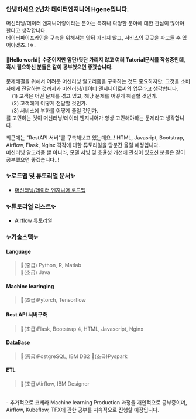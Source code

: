 ### 안녕하세요 2년차 데이터엔지니어 Hgene입니다.  
머신러닝/데이터 엔지니어링이라는 분야는 특히나 다양한 분야에 대한 관심이 많아야 한다고 생각합니다.  
데이터파이프라인을 구축을 위해서는 앞뒤 가리지 않고, 서비스의 곳곳을 파고들 수 있어야겠죠..!ㅎ. 


#### 🌱Hello world🌱 수준이지만 앞단/뒷단 가리지 않고 여러 Tutorial문서를 작성중인데, 혹시 필요하신 분들은 같이 공부했으면 좋겠습니다.  


문제해결을 위해서 어려운 머신러닝 알고리즘을 구축하는 것도 중요하지만, 그것을 소비자에게 전달하는 것까지가 머신러닝/데이터 엔지니어로써의 업무라고 생각합니다.\
&nbsp;&nbsp;&nbsp;&nbsp;(1) 고객은 어떤 문제를 겪고 있고, 해당 문제를 어떻게 해결할 것인가.  
&nbsp;&nbsp;&nbsp;&nbsp;(2) 고객에게 어떻게 전달할 것인가.  
&nbsp;&nbsp;&nbsp;&nbsp;(3) 서비스에 부하를 어떻게 줄일 것인가.  
를 고민하는 것이 머신러닝/데이터 엔지니어가 항상 고민해야하는 문제라고 생각합니다.  


최근에는 "RestAPI 서버"를 구축해보고 있는데요..! HTML, Javasript, Bootstrap, Airflow, Flask, Nginx 각각에 대한 튜토리얼을 당분간 올릴 예정입니다.  
머신러닝 알고리즘 뿐 아니라, 모델 서빙 및 효율성 개선에 관심이 있으신 분들은 같이 공부했으면 좋겠습니다..!

  
  
### ✨로드맵 및 튜토리얼 문서✨  
- [머신러닝/데이터 엔지니어 로드맵](https://github.com/Hgene/docs)

  
### ✨튜토리얼 리스트✨  
- [Airflow 튜토리얼](https://github.com/Hgene/airflow_tutorials) 

  
### ✨기술스택✨  

 #### Language 
 > 🌻(중급) Python, R, Matlab  
 > 🌱(초급) Java  
 
 #### Machine learinging  
 > 🌱(초급)Pytorch, Tensorflow  
  
 #### Rest API 서버구축
 > 🌱(초급)Flask, Bootstrap 4, HTML, Javascript, Nginx
 
 #### DataBase
 > 🌻(중급)PostgreSQL, IBM DB2
 > 🌱(초급)Pyspark
 
 #### ETL
 > 🌱(초급)Airflow, IBM Designer
 

<br/>
- 추가적으로 코세라 Machine learning Production 과정을 개인적으로 공부중이며, Airflow, Kubeflow, TFX에 관한 공부를 지속적으로 진행할 예정입니다.



<!---
Hgene/Hgene is a ✨ special ✨ repository because its `README.md` (this file) appears on your GitHub profile.
You can click the Preview link to take a look at your changes.
--->

